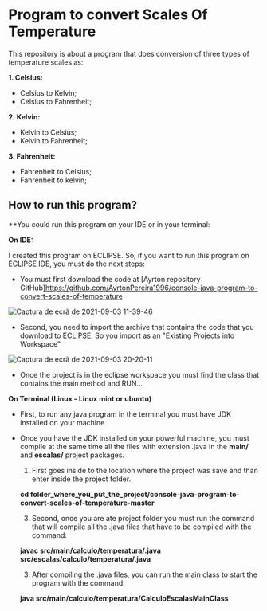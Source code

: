 # Program to convert Scales Of Temperature

This repository is about a program that does conversion of three types of temperature scales as:

**1. Celsius:**
  - Celsius to Kelvin;
  - Celsius to Fahrenheit;
  
**2. Kelvin:**
  - Kelvin to Celsius;
  - Kelvin to Fahrenheit;
  
**3. Fahrenheit:**
  - Fahrenheit to Celsius;
  - Fahrenheit to kelvin;

## How to run this program?

**You could run this program on your IDE or in your terminal:

**On IDE:**

I created this program on ECLIPSE. So, if you want to run this program on ECLIPSE IDE, you must do the next steps:
- You must first download the code at [Ayrton repository GitHub]https://github.com/AyrtonPereira1996/console-java-program-to-convert-scales-of-temperature

![Captura de ecrã de 2021-09-03 11-39-46](https://user-images.githubusercontent.com/40174805/132048009-58d6a6cf-26d3-4d8b-a703-386e4967a7ff.png)

- Second, you need to import the archive that contains the code that you download to ECLIPSE. So you import as an "Existing Projects into Workspace"

![Captura de ecrã de 2021-09-03 20-20-11](https://user-images.githubusercontent.com/40174805/132050221-1270c153-a43d-4d86-ae88-921d82fa332c.png)


- Once the project is in the eclipse workspace you must find the class that contains the main method and RUN...

**On Terminal (Linux - Linux mint or ubuntu)**

- First, to run any java program in the terminal you must have JDK installed on your machine
- Once you have the JDK installed on your powerful machine, you must compile at the same time all the files with extension .java in the **main/** and **escalas/** project packages.

  1. First goes inside to the location where the project was save and than enter inside the project folder.
  
  **cd folder_where_you_put_the_project/console-java-program-to-convert-scales-of-temperature-master**
  
  3. Second, once you are ate project folder you must run the command that will compile all the .java files that have to be compiled with the command:
    
  **javac src/main/calculo/temperatura/.java src/escalas/calculo/temperatura/.java**

  3. After compiling the .java files, you can run the main class to start the program with the command:
  
  **java src/main/calculo/temperatura/CalculoEscalasMainClass**
